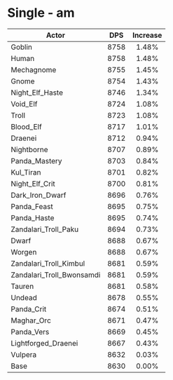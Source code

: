 # Single - am
| Actor | DPS | Increase |
|---|:---:|:---:|
|Goblin|8758|1.48%|
|Human|8758|1.48%|
|Mechagnome|8755|1.45%|
|Gnome|8754|1.43%|
|Night_Elf_Haste|8746|1.34%|
|Void_Elf|8724|1.08%|
|Troll|8723|1.08%|
|Blood_Elf|8717|1.01%|
|Draenei|8712|0.94%|
|Nightborne|8707|0.89%|
|Panda_Mastery|8703|0.84%|
|Kul_Tiran|8701|0.82%|
|Night_Elf_Crit|8700|0.81%|
|Dark_Iron_Dwarf|8696|0.76%|
|Panda_Feast|8695|0.75%|
|Panda_Haste|8695|0.74%|
|Zandalari_Troll_Paku|8694|0.73%|
|Dwarf|8688|0.67%|
|Worgen|8688|0.67%|
|Zandalari_Troll_Kimbul|8681|0.59%|
|Zandalari_Troll_Bwonsamdi|8681|0.59%|
|Tauren|8681|0.58%|
|Undead|8678|0.55%|
|Panda_Crit|8674|0.51%|
|Maghar_Orc|8671|0.47%|
|Panda_Vers|8669|0.45%|
|Lightforged_Draenei|8667|0.43%|
|Vulpera|8632|0.03%|
|Base|8630|0.00%|
